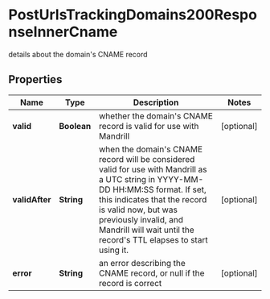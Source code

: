 

# PostUrlsTrackingDomains200ResponseInnerCname

details about the domain's CNAME record

## Properties

| Name | Type | Description | Notes |
|------------ | ------------- | ------------- | -------------|
|**valid** | **Boolean** | whether the domain&#39;s CNAME record is valid for use with Mandrill |  [optional] |
|**validAfter** | **String** | when the domain&#39;s CNAME record will be considered valid for use with Mandrill as a UTC string in YYYY-MM-DD HH:MM:SS format. If set, this indicates that the record is valid now, but was previously invalid, and Mandrill will wait until the record&#39;s TTL elapses to start using it. |  [optional] |
|**error** | **String** | an error describing the CNAME record, or null if the record is correct |  [optional] |



